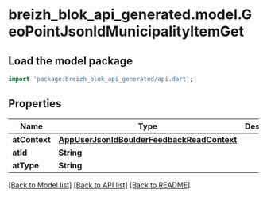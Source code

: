 # breizh_blok_api_generated.model.GeoPointJsonldMunicipalityItemGet

## Load the model package
```dart
import 'package:breizh_blok_api_generated/api.dart';
```

## Properties
Name | Type | Description | Notes
------------ | ------------- | ------------- | -------------
**atContext** | [**AppUserJsonldBoulderFeedbackReadContext**](AppUserJsonldBoulderFeedbackReadContext.md) |  | [optional] 
**atId** | **String** |  | [optional] 
**atType** | **String** |  | [optional] 

[[Back to Model list]](../README.md#documentation-for-models) [[Back to API list]](../README.md#documentation-for-api-endpoints) [[Back to README]](../README.md)



